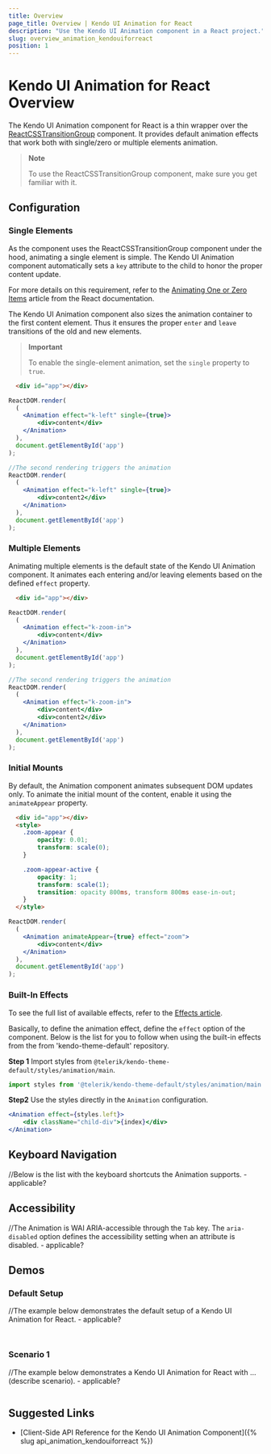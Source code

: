 ```yaml
---
title: Overview
page_title: Overview | Kendo UI Animation for React
description: "Use the Kendo UI Animation component in a React project."
slug: overview_animation_kendouiforreact
position: 1
---
```


# Kendo UI Animation for React Overview

The Kendo UI Animation component for React is a thin wrapper over the [ReactCSSTransitionGroup](https://facebook.github.io/react/docs/animation.html) component. It provides default animation effects that work both with single/zero or multiple elements animation.

> **Note**
>
> To use the ReactCSSTransitionGroup component, make sure you get familiar with it.

## Configuration

### Single Elements

As the component uses the ReactCSSTransitionGroup component under the hood, animating a single element is simple. The Kendo UI Animation component automatically sets a `key` attribute to the child to honor the proper content update.

For more details on this requirement, refer to the [Animating One or Zero Items](https://facebook.github.io/react/docs/animation.html#animating-one-or-zero-items) article from the React documentation.

The Kendo UI Animation component also sizes the animation container to the first content element. Thus it ensures the proper `enter` and `leave` transitions of the old and new elements.

> **Important**
>
> To enable the single-element animation, set the `single` property to `true`.

```html
  <div id="app"></div>
```
```jsx
ReactDOM.render(
  (
    <Animation effect="k-left" single={true}>
        <div>content</div>
    </Animation>
  ),
  document.getElementById('app')
);

//The second rendering triggers the animation
ReactDOM.render(
  (
    <Animation effect="k-left" single={true}>
        <div>content2</div>
    </Animation>
  ),
  document.getElementById('app')
);
```

### Multiple Elements

Animating multiple elements is the default state of the Kendo UI Animation component. It animates each entering and/or leaving elements based on the defined `effect` property.

```html
  <div id="app"></div>
```
```jsx
ReactDOM.render(
  (
    <Animation effect="k-zoom-in">
        <div>content</div>
    </Animation>
  ),
  document.getElementById('app')
);

//The second rendering triggers the animation
ReactDOM.render(
  (
    <Animation effect="k-zoom-in">
        <div>content</div>
        <div>content2</div>
    </Animation>
  ),
  document.getElementById('app')
);
```

### Initial Mounts

By default, the Animation component animates subsequent DOM updates only. To animate the initial mount of the content, enable it using the `animateAppear` property.

```html
  <div id="app"></div>
  <style>
    .zoom-appear {
        opacity: 0.01;
        transform: scale(0);
    }

    .zoom-appear-active {
        opacity: 1;
        transform: scale(1);
        transition: opacity 800ms, transform 800ms ease-in-out;
    }
  </style>
```
```jsx
ReactDOM.render(
  (
    <Animation animateAppear={true} effect="zoom">
        <div>content</div>
    </Animation>
  ),
  document.getElementById('app')
);
```

### Built-In Effects

To see the full list of available effects, refer to the [Effects article](https://github.com/telerik/kendo-theme-default/blob/master/styles/animation/_effect.scss).

Basically, to define the animation effect, define the `effect` option of the component. Below is the list for you to follow when using the built-in effects from the from 'kendo-theme-default' repository.

**Step 1** Import styles from `@telerik/kendo-theme-default/styles/animation/main`.

```jsx
import styles from '@telerik/kendo-theme-default/styles/animation/main';
```

**Step2** Use the styles directly in the `Animation` configuration.

```jsx
<Animation effect={styles.left}>
    <div className="child-div">{index}</div>
</Animation>
```

## Keyboard Navigation

//Below is the list with the keyboard shortcuts the Animation supports. - applicable?

## Accessibility

//The Animation is WAI ARIA-accessible through the `Tab` key. The `aria-disabled` option defines the accessibility setting when an attribute is disabled. - applicable?

## Demos

### Default Setup

//The example below demonstrates the default setup of a Kendo UI Animation for React. - applicable?

```html-preview

```
```jsx

```

### Scenario 1

//The example below demonstrates a Kendo UI Animation for React with ... (describe scenario). - applicable?

```html-preview

```

## Suggested Links

* [Client-Side API Reference for the Kendo UI Animation Component]({% slug api_animation_kendouiforreact %})
